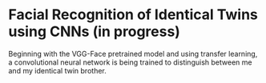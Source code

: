 # Facial Recognition of Identical Twins using CNNs (in progress)

Beginning with the VGG-Face pretrained model and using transfer learning, a convolutional neural network is being trained to distinguish between me and my identical twin brother.
